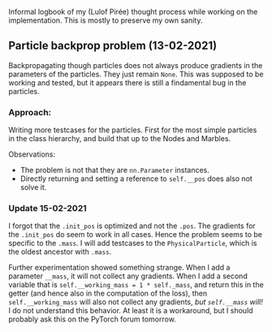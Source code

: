 Informal logbook of my (Lulof Pirée) thought process while working on the implementation.
This is mostly to preserve my own sanity.

## Particle backprop problem (13-02-2021)
Backpropagating though particles does not always produce gradients in the
parameters of the particles. They just remain `None`. This was supposed to be working and tested, but it appears there is still a findamental bug in the particles.

### Approach:
Writing more testcases for the particles. First for the most simple particles in the class hierarchy, and build that up to the Nodes and Marbles.

Observations:
* The problem is not that they are `nn.Parameter` instances.
* Directly returning and setting a reference to `self.__pos` does also not solve it.

### Update 15-02-2021
I forgot that the `.init_pos` is optimized and not the `.pos`. 
The gradients for the `.init_pos` do seem to work in all cases.
Hence the problem seems to be specific to the `.mass`.
I will add testcases to the `PhysicalParticle`, which is the oldest ancestor with `.mass`.

Further experimentation showed something strange. When I add a parameter `__mass`, 
it will not collect any gradients.
When I add a second variable that is `self.__working_mass = 1 * self._mass`, 
and return this in the getter (and hence also in the computation of the loss),
then `self.__working_mass` will also not collect any gradients, 
*but `self.__mass` will!*
I do not understand this behavior. 
At least it is a workaround,
but I should probably ask this on the PyTorch forum tomorrow.
